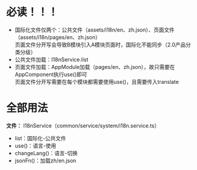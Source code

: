 # 必读！！！
- 国际化文件仅两个：公共文件（assets/i18n/en、zh.json）、页面文件（assets/i18n/pages/en、zh.json）  
  页面文件分开写会导致B模块引入A模块页面时，国际化不能同步（2.0产品分类分级）
- 公共文件加载：I18nService.list
- 页面文件加载：AppModule加载（pages/en、zh.json），故只需要在AppComponent执行use()即可  
  页面文件分开写需要在每个模块都需要使用use()，且需要传入translate

# 全部用法
**文件：** I18nService（common/service/system/i18n.service.ts）
- list：国际化-公共文件
- use()：语言-使用  
- changeLang()：语言-切换
- jsonFn()：加载zh/en.json

